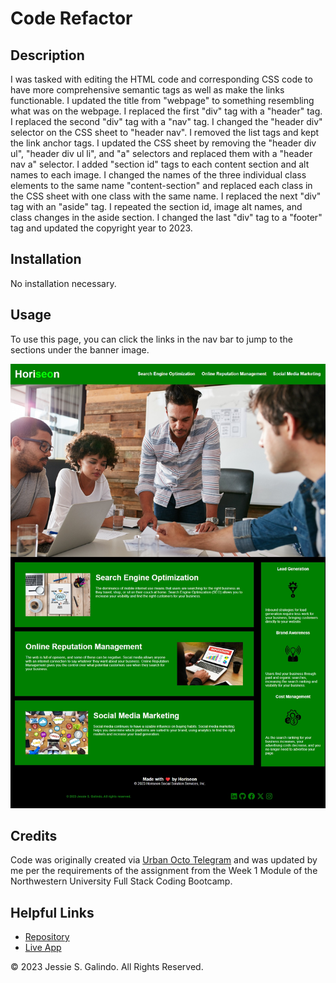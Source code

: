 # Code Refactor

## Description

I was tasked with editing the HTML code and corresponding CSS code to have more comprehensive semantic tags as well as make the links functionable. I updated the title from "webpage" to something resembling what was on the webpage. I replaced the first "div" tag with a "header" tag. I replaced the second "div" tag with a "nav" tag. I changed the "header div" selector on the CSS sheet to "header nav". I removed the list tags and kept the link anchor tags. I updated the CSS sheet by removing the "header div ul", "header div ul li", and "a" selectors and replaced them with a "header nav a" selector. I added "section id" tags to each content section and alt names to each image. I changed the names of the three individual class elements to the same name "content-section" and replaced each class in the CSS sheet with one class with the same name. I replaced the next "div" tag with an "aside" tag. I repeated the section id, image alt names, and class changes in the aside section. I changed the last "div" tag to a "footer" tag and updated the copyright year to 2023.

## Installation

No installation necessary.

## Usage

To use this page, you can click the links in the nav bar to jump to the sections under the banner image.

![Screenshot](./assets/images/code-refactor.jpg)

## Credits

Code was originally created via [Urban Octo Telegram](https://github.com/coding-boot-camp/urban-octo-telegram) and was updated by me per the requirements of the assignment from the Week 1 Module of the Northwestern University Full Stack Coding Bootcamp.

## Helpful Links

- [Repository](https://github.com/MrMessyFace/code-refactor)
- [Live App](https://mrmessyface.github.io/code-refactor/)

&copy; 2023 Jessie S. Galindo. All Rights Reserved.
